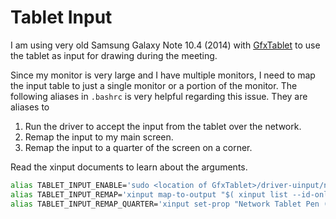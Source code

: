 # Tablet Input

I am using very old Samsung Galaxy Note 10.4 (2014) with [GfxTablet](https://github.com/rfc2822/GfxTablet)
to use the tablet as input for drawing during the meeting.

Since my monitor is very large and I have multiple monitors, I need to map the input table to 
just a single monitor or a portion of the monitor. The following aliases in `.bashrc` is very helpful regarding
this issue. They are aliases to
1. Run the driver to accept the input from the tablet over the network.
2. Remap the input to my main screen.
3. Remap the input to a quarter of the screen on a corner.

Read the xinput documents to learn about the arguments.

```bash
alias TABLET_INPUT_ENABLE='sudo <location of GfxTablet>/driver-uinput/networktablet'
alias TABLET_INPUT_REMAP='xinput map-to-output "$( xinput list --id-only "Network Tablet Pen (0)" )" DP-0'
alias TABLET_INPUT_REMAP_QUARTER='xinput set-prop "Network Tablet Pen (0)" "Coordinate Transformation Matrix" 0.39024 0 0.21951 0 0.421875 0 0 0 1'
```
